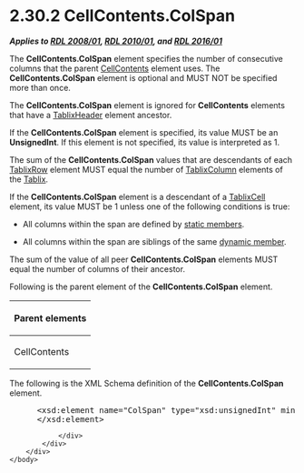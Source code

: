 <html dir="LTR" xmlns:mshelp="http://msdn.microsoft.com/mshelp" xmlns:ddue="http://ddue.schemas.microsoft.com/authoring/2003/5" xmlns:xlink="http://www.w3.org/1999/xlink" xmlns:tool="http://www.microsoft.com/tooltip">
    <head>
        <meta http-equiv="Content-Type" content="text/html; CHARSET=utf-8"></meta>
        <meta name="save" content="history"></meta>
        <title>2.30.2 CellContents.ColSpan</title>
        <xml>
            <mshelp:toctitle title="2.30.2 CellContents.ColSpan"></mshelp:toctitle>
            <mshelp:rltitle title="[MS-RDL]: CellContents.ColSpan"></mshelp:rltitle>
            <mshelp:keyword index="A" term="3ffb0387-2dd7-4b21-b36d-6df8fd0a0887"></mshelp:keyword>
            <mshelp:attr name="DCSext.ContentType" value="open specification"></mshelp:attr>
            <mshelp:attr name="AssetID" value="3ffb0387-2dd7-4b21-b36d-6df8fd0a0887"></mshelp:attr>
            <mshelp:attr name="TopicType" value="kbRef"></mshelp:attr>
            <mshelp:attr name="DCSext.Title" value="[MS-RDL]: CellContents.ColSpan" />
        </xml>
    </head>
    <body>
        <div id="header">
            <h1 class="heading">2.30.2 CellContents.ColSpan</h1>
        </div>
        <div id="mainSection">
            <div id="mainBody">
                <div id="allHistory" class="saveHistory"></div>
                <div id="sectionSection0" class="section" name="collapseableSection">
                    

<p><b><i>Applies to </i></b><a href="1e855f94-4617-47e4-b89e-0856c6cb420f.html"><b><i>RDL 2008/01</i></b></a><b><i>,
</i></b><a href="3428e690-a348-4ec7-8a6a-8efb42d2cdee.html"><b><i>RDL 2010/01</i></b></a><b><i>,
and </i></b><a href="52ce3983-2bfc-4e72-9359-42aaf5fe4509.html"><b><i>RDL 2016/01</i></b></a></p>

<p>The <b>CellContents.ColSpan</b> element specifies the number
of consecutive columns that the parent <a href="43ccec32-ec37-401c-ba8a-edbfa74e42f4.html">CellContents</a> element uses.
The <b>CellContents.ColSpan</b> element is optional and MUST NOT be specified
more than once.</p>

<p>The <b>CellContents.ColSpan</b> element is ignored for <b>CellContents</b>
elements that have a <a href="ac71f119-59be-471b-9316-e95b931402cb.html">TablixHeader</a>
element ancestor.</p>

<p>If the <b>CellContents.ColSpan</b> element is specified, its
value MUST be an <b>UnsignedInt</b>. If this element is not specified, its
value is interpreted as 1.</p>

<p>The sum of the <b>CellContents.ColSpan</b> values that are
descendants of each <a href="2763daba-3372-43a9-9046-acd5c5775848.html">TablixRow</a>
element MUST equal the number of <a href="ad9b435a-62bb-442d-abd3-bf53ec575b63.html">TablixColumn</a> elements of
the <a href="e42fb86e-799a-4202-8845-ac38831efccb.html">Tablix</a>.</p>

<p>If the <b>CellContents.ColSpan</b> element is a descendant
of a <a href="33258f80-fa42-4baf-abd5-ded34ffbbc61.html">TablixCell</a>
element, its value MUST be 1 unless one of the following conditions is true:</p>

<ul><li><p><span><span> 
</span></span>All columns within the span are defined by <a href="b2482b3f-74ab-4ca8-a9e5-c07955011743.html#gt_71fd4518-6443-4177-afc8-64249d9ce2c1">static members</a>.</p>

</li><li><p><span><span> 
</span></span>All columns within the span are siblings of the same <a href="b2482b3f-74ab-4ca8-a9e5-c07955011743.html#gt_6008ef1a-6292-4d6c-a912-511bf6aa0258">dynamic member</a>.</p>

</li></ul><p>The sum of the value of all peer <b>CellContents.ColSpan</b>
elements MUST equal the number of columns of their ancestor.</p>

<p>Following is the parent element of the <b>CellContents.ColSpan</b>
element.</p>

<table>
 <thead>
  <tr>
   <th>
   <p>Parent elements</p>
   </th>
  </tr>
 </thead>
 <tr>
  <td>
  <p>CellContents</p>
  </td>
 </tr>
</table>

<p>The following is the XML Schema definition of the <b>CellContents.ColSpan</b>
element.</p>

<dl>
<dd>
<div><pre> &lt;xsd:element name=&quot;ColSpan&quot; type=&quot;xsd:unsignedInt&quot; minOccurs=&quot;0&quot; maxOccurs=&quot;1&quot;&gt;
 &lt;/xsd:element&gt;
</pre></div>
</dd></dl>


                </div>
            </div>
        </div>
    </body>
</html>